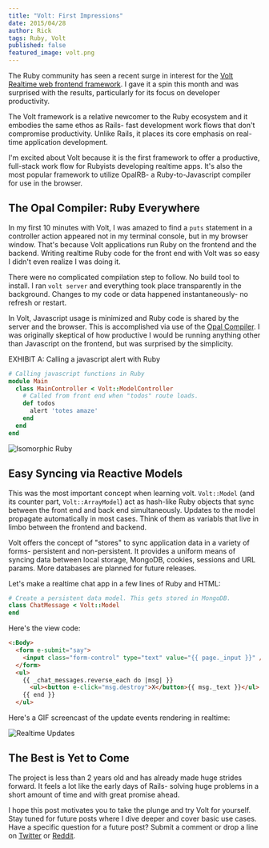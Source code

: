 ```yaml
---
title: "Volt: First Impressions"
date: 2015/04/28
author: Rick
tags: Ruby, Volt
published: false
featured_image: volt.png
---
```


The Ruby community has seen a recent surge in interest for the [Volt Realtime web frontend framework](http://voltframework.com/). I gave it a spin this month and was surprised with the results, particularly for its focus on developer productivity.

The Volt framework is a relative newcomer to the Ruby ecosystem and it embodies the same ethos as Rails- fast development work flows that don't compromise productivity. Unlike Rails, it places its core emphasis on real-time application development.

I'm excited about Volt because it is the first framework to offer a productive, full-stack work flow for Rubyists developing realtime apps. It's also the most popular framework to utilize OpalRB- a Ruby-to-Javascript compiler for use in the browser.

<!-- ## The Complexity Recession is Coming

The advent of AJAX caused a bull market for web development complexity. As our use of AJAX increased, technologies such as front end MVC came about to bring order to the chaso. In doing so, we have increased the level of complexity to the point that we must define routes, models and certain other behavior In his talk at Railsconf, Ryan Stout talked about. . .
## Adapting to the Workflow
 -->

## The Opal Compiler: Ruby Everywhere

In my first 10 minutes with Volt, I was amazed to find a `puts` statement in a controller action appeared not in my terminal console, but in my browser window. That's because Volt applications run Ruby on the frontend and the backend. Writing realtime Ruby code for the front end with Volt was so easy I didn't even realize I was doing it.

There were no complicated compilation step to follow. No build tool to install. I ran `volt server` and everything took place transparently in the background. Changes to my code or data happened instantaneously- no refresh or restart.

In Volt, Javascript usage is minimized and Ruby code is shared by the server and the browser. This is accomplished via use of the [Opal Compiler](http://opalrb.org/docs/compiled_ruby/). I was originally skeptical of how productive I would be running anything other than Javascript on the frontend, but was surprised by the simplicity.

EXHIBIT A: Calling a javascript alert with Ruby

```ruby
# Calling javascript functions in Ruby
module Main
  class MainController < Volt::ModelController
    # Called from front end when "todos" route loads.
    def todos
      alert 'totes amaze'
    end
  end
end
```

![Isomorphic Ruby](/images/blog/2015/volt-totes-amaze.png)

## Easy Syncing via Reactive Models

This was the most important concept when learning volt. `Volt::Model` (and its counter part, `Volt::ArrayModel`) act as hash-like Ruby objects that sync between the front end and back end simultaneously. Updates to the model propagate automatically in most cases. Think of them as variabls that live in limbo between the frontend and backend.

Volt offers the concept of "stores" to sync application data in a variety of forms- persistent and non-persistent. It provides a uniform means of syncing data between local storage, MongoDB, cookies, sessions and URL params. More databases are planned for future releases.

Let's make a realtime chat app in a few lines of Ruby and HTML:

```ruby
# Create a persistent data model. This gets stored in MongoDB.
class ChatMessage < Volt::Model
end
```

Here's the view code:

```html
<:Body>
  <form e-submit="say">
    <input class="form-control" type="text" value="{{ page._input }}" />
  </form>
  <ul>
    {{ _chat_messages.reverse_each do |msg| }}
      <ul><button e-click="msg.destroy">X</button>{{ msg._text }}</ul>
    {{ end }}
  </ul>
```
Here's a GIF screencast of the update events rendering in realtime:

![Realtime Updates](/images/blog/2015/volt-animation.gif)

## The Best is Yet to Come

The project is less than 2 years old and has already made huge strides forward. It feels a lot like the early days of Rails- solving huge problems in a short amount of time and with great promise ahead.

I hope this post motivates you to take the plunge and try Volt for yourself. Stay tuned for future posts where I dive deeper and cover basic use cases. Have a specific question for a future post? Submit a comment or drop a line on [Twitter](https://twitter.com/datamelon) or [Reddit](https://www.reddit.com/user/rickcarlino).
